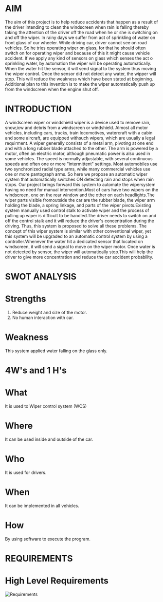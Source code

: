 # AIM 
The aim of this project is to help reduce accidents that happen as a result of the driver intending to clean the windscreen when rain is falling thereby taking the attention of the driver off the road when he or she is switching on and off the wiper. In rainy days we suffer from act of sprinkling of water on front glass of our wheeler. While driving car, driver cannot see on road vehicles. So he tries operating wiper on glass, for that he should often switch on for operating wiper and because of this it might cause vehicle accident. If we apply any kind of sensors on glass which senses the act o sprinkling water, by automation the wiper will be operating automatically. When the water hit the sensor, it will send signal to the system thus moving the wiper control. Once the sensor did not detect any water, the wipper will stop. This will reduce the weakness which have been stated at beginning. Additional plan to this invention is to make the wiper automatically push up from the windscreen when the engine shut off.
# INTRODUCTION 
A windscreen wiper or windshield wiper is a device used to remove rain, snow,icw and debris from a windscreen or windshield. Almost all motor vehicles, including cars, trucks, train locomotives, watercraft with a cabin and some aircraft, are equipped withsuch wipers, which are usually a legal requirment. A wiper generally consists of a metal arm, pivoting at one end and with a long rubber blade attached to the other. The arm is powered by a motor, often an electric motor, although pneumatic power is also used in some vehicles. The speed is normally adjustable, with several continuous speeds and often one or more "intermittent" settings. Most automobiles use two synchronized radial type arms, while many commercial vehicles use one or more pantograph arms. So here we propose an automatic wiper system that automatically switches ON detecting rain and stops when rain stops. Our project brings forward this system to automate the wipersystem having no need for manual intervention.Most of cars have two wipers on the windscreen, one on the rear window and the other on each headlights.The wiper parts visible fromoutside the car are the rubber blade, the wiper arm holding the blade, a spring linkage, and parts of the wiper pivots.Existing system manually used control stalk to activate wiper and the process of pulling up wiper is difficult to be handled.The driver needs to switch on and off the control stalk and it will reduce the driver's concentration during the driving. Thus, this system is proposed to solve all these problems. The concept of this wiper system is similar with other conventional wiper, yet this system will be upgraded to an automatic control system by using a controller.Whenever the water hit a dedicated sensor that located on windscreen, it will send a signal to move on the wiper motor. Once water is not detected by sensor, the wiper will automatically stop.This will help the driver to give more concentration and reduce the car accident probability.
# SWOT ANALYSIS
# Strengths
1. Reduce weight and size  of the motor.
2. No human interaction with car.
# Weakness
This system applied water falling on the glass only.
# 4W's and 1 H's
# What
It is used to Wiper control system (WCS)
# Where
It can be used inside and outside of the car.
# Who
It is used for drivers.
# When 
It can be implemented in all vehicles.
# How 
By using software to execute the program.
# REQUIREMENTS
# High Level Requirements
![Requirements](https://user-images.githubusercontent.com/101010265/167613447-77d484e5-90bf-4550-aa5f-26b3e6142e04.png)




